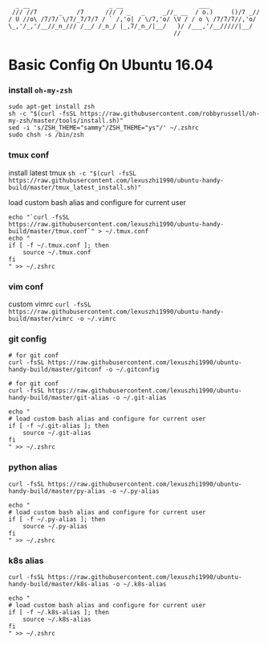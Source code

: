 ```
  _ __                      _ __                     ___
 /// //7      _    /7      /// / _   _     _//_ __  / o.)     ()/7 _//
/ U //o\ /7/7/ \/7/_7/7/7 / ` /,'o| / \/7,'o/ \V / / o \ /7/7/7//,'o/
\_,'/_,'/__//_n_/// /__/ /_n_/ |_,7/_n_/|__/   )/ /___,'/__/////|__/
                                              //
```

# Basic Config On Ubuntu 16.04 #

### install `oh-my-zsh`

```
sudo apt-get install zsh
sh -c "$(curl -fsSL https://raw.githubusercontent.com/robbyrussell/oh-my-zsh/master/tools/install.sh)"
sed -i 's/ZSH_THEME="sammy"/ZSH_THEME="ys"/' ~/.zshrc
sudo chsh -s /bin/zsh
```

### tmux conf

install latest tmux
`sh -c "$(curl -fsSL https://raw.githubusercontent.com/lexuszhi1990/ubuntu-handy-build/master/tmux_latest_install.sh)"`

load custom bash alias and configure for current user
```
echo "`curl -fsSL https://raw.githubusercontent.com/lexuszhi1990/ubuntu-handy-build/master/tmux.conf`" > ~/.tmux.conf
echo "
if [ -f ~/.tmux.conf ]; then
    source ~/.tmux.conf
fi
" >> ~/.zshrc
```

### vim conf

custom vimrc
`curl -fsSL https://raw.githubusercontent.com/lexuszhi1990/ubuntu-handy-build/master/vimrc -o ~/.vimrc`


### git config

```
# for git conf
curl -fsSL https://raw.githubusercontent.com/lexuszhi1990/ubuntu-handy-build/master/gitconf -o ~/.gitconfig

# for git conf
curl -fsSL https://raw.githubusercontent.com/lexuszhi1990/ubuntu-handy-build/master/git-alias -o ~/.git-alias

echo "
# load custom bash alias and configure for current user
if [ -f ~/.git-alias ]; then
    source ~/.git-alias
fi
" >> ~/.zshrc
```

### python alias

```
curl -fsSL https://raw.githubusercontent.com/lexuszhi1990/ubuntu-handy-build/master/py-alias -o ~/.py-alias

echo "
# load custom bash alias and configure for current user
if [ -f ~/.py-alias ]; then
    source ~/.py-alias
fi
" >> ~/.zshrc
```

### k8s alias

```
curl -fsSL https://raw.githubusercontent.com/lexuszhi1990/ubuntu-handy-build/master/k8s-alias -o ~/.k8s-alias

echo "
# load custom bash alias and configure for current user
if [ -f ~/.k8s-alias ]; then
    source ~/.k8s-alias
fi
" >> ~/.zshrc
```
